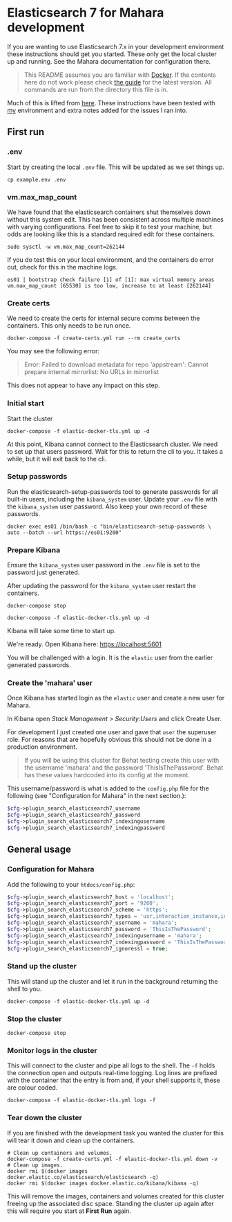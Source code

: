 # Elasticsearch 7 for Mahara development

If you are wanting to use Elasticsearch 7.x in your development environment these instructions should get you started.  These only get the local cluster up and running.  See the Mahara documentation for configuration there.


> This README assumes you are familiar with [Docker](https://www.docker.com/).
> If the contents here do not work please check [the guide](https://www.elastic.co/guide/en/kibana/current/docker.html) for the latest version.
> All commands are run from the directory this file is in.

Much of this is lifted from [here](https://www.elastic.co/guide/en/elasticsearch/reference/current/configuring-tls-docker.html). These instructions have been tested with [my](https://wiki.mahara.org/wiki/User:Gold) environment and extra notes added for the issues I ran into.

## First run
### .env
Start by creating the local `.env` file. This will be updated as we set things up.

```
cp example.env .env
```

### vm.max_map_count
We have found that the elasticsearch containers shut themselves down without this system edit. This has been consistent across multiple machines with varying configurations. Feel free to skip it to test your machine, but odds are looking like this is a standard required edit for these containers.

`sudo sysctl -w vm.max_map_count=262144`

If you do test this on your local environment, and the containers do error out, check for this in the machine logs.

`es01 | bootstrap check failure [1] of [1]: max virtual memory areas vm.max_map_count [65530] is too low, increase to at least [262144]`

### Create certs
We need to create the certs for internal secure comms between the containers. This only needs to be run once.

```
docker-compose -f create-certs.yml run --rm create_certs
```
You may see the following error:
> Error: Failed to download metadata for repo 'appstream': Cannot prepare internal mirrorlist: No URLs in mirrorlist

This does not appear to have any impact on this step.

### Initial start
Start the cluster

```
docker-compose -f elastic-docker-tls.yml up -d
```

At this point, Kibana cannot connect to the Elasticsearch cluster. We need to set up that users password. Wait for this to return the cli to you. It takes a while, but it will exit back to the cli.

### Setup passwords
Run the elasticsearch-setup-passwords tool to generate passwords for all built-in users, including the `kibana_system` user. Update your `.env` file with the `kibana_system` user password. Also keep your own record of these passwords.

```
docker exec es01 /bin/bash -c "bin/elasticsearch-setup-passwords \
auto --batch --url https://es01:9200"
```

### Prepare Kibana

Ensure the `kibana_system` user password in the `.env` file is set to the password just generated.

After updating the password for the `kibana_system` user restart the containers.

    docker-compose stop

    docker-compose -f elastic-docker-tls.yml up -d

Kibana will take some time to start up.

We're ready.  Open Kibana here: [https://localhost:5601](https://localhost:5601)

You will be challenged with a login.  It is the `elastic` user from the earlier generated passwords.

### Create the 'mahara' user
Once Kibana has started login as the `elastic` user and create a new user for Mahara.

In Kibana open *Stack Management > Security:Users* and click Create User.

For development I just created one user and gave that `user` the superuser role. For reasons that are hopefully obvious this should not be done in a production environment.

> If you will be using this cluster for Behat testing create this user with the username 'mahara' and the password 'ThisIsThePassword'.  Behat has these values hardcoded into its config at the moment.

This username/password is what is added to the `config.php` file for the following (see "Configuration for Mahara" in the next section.):
```php
$cfg->plugin_search_elasticsearch7_username
$cfg->plugin_search_elasticsearch7_password
$cfg->plugin_search_elasticsearch7_indexingusername
$cfg->plugin_search_elasticsearch7_indexingpassword
```

## General usage

### Configuration for Mahara

Add the following to your `htdocs/config.php`:
```php
$cfg->plugin_search_elasticsearch7_host = 'localhost';
$cfg->plugin_search_elasticsearch7_port = '9200';
$cfg->plugin_search_elasticsearch7_scheme = 'https';
$cfg->plugin_search_elasticsearch7_types = 'usr,interaction_instance,interaction_forum_post,group,view,artefact,block_instance,event_log';
$cfg->plugin_search_elasticsearch7_username = 'mahara';
$cfg->plugin_search_elasticsearch7_password = 'ThisIsThePassword';
$cfg->plugin_search_elasticsearch7_indexingusername = 'mahara';
$cfg->plugin_search_elasticsearch7_indexingpassword = 'ThisIsThePassword';
$cfg->plugin_search_elasticsearch7_ignoressl = true;
```

### Stand up the cluster

This will stand up the cluster and let it run in the background returning the shell to you.

```
docker-compose -f elastic-docker-tls.yml up -d
```

### Stop the cluster

```
docker-compose stop
```

### Monitor logs in the cluster

This will connect to the cluster and pipe all logs to the shell.  The `-f` holds the connection open and outputs real-time logging. Log lines are prefixed with the container that the entry is from and, if your shell supports it, these are colour coded.

```
docker-compose -f elastic-docker-tls.yml logs -f
```

### Tear down the cluster

If you are finished with the development task you wanted the cluster for this will tear it down and clean up the containers.

```
# Clean up containers and volumes.
docker-compose -f create-certs.yml -f elastic-docker-tls.yml down -v
# Clean up images.
docker rmi $(docker images docker.elastic.co/elasticsearch/elasticsearch -q)
docker rmi $(docker images docker.elastic.co/kibana/kibana -q)
```

This will remove the images, containers and volumes created for this cluster freeing up the associated disc space. Standing the cluster up again after this will require you start at **First Run** again.
